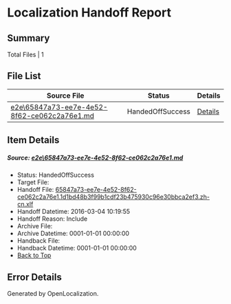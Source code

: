 # <a name='report-top'></a> Localization Handoff Report

## Summary
 Total Files | 1

## File List
 Source File | Status | Details 
 ----------- | ------ | ------- 
 [e2e\65847a73-ee7e-4e52-8f62-ce062c2a76e1.md](https://github.com/OpenLocalizationTest/oltest/blob/af27818c26058c39f14ee601159587c3aed39941/e2e/65847a73-ee7e-4e52-8f62-ce062c2a76e1.md) | HandedOffSuccess | [Details](#242fa3c863e21048276ef1684e0c7b8ca80094876)

## Item Details
##### <a name='242fa3c863e21048276ef1684e0c7b8ca80094876'></a> Source: [e2e\65847a73-ee7e-4e52-8f62-ce062c2a76e1.md](https://github.com/OpenLocalizationTest/oltest/blob/af27818c26058c39f14ee601159587c3aed39941/e2e/65847a73-ee7e-4e52-8f62-ce062c2a76e1.md)
* Status: HandedOffSuccess
* Target File: 
* Handoff File: [65847a73-ee7e-4e52-8f62-ce062c2a76e1.1d1bd48b3f99b1cdf23b475930c96e30bbca2ef3.zh-cn.xlf](https://github.com/OpenLocalizationTestOrg/olhandoff/blob/f3915d9883e1e4f81c5b0f6219f79d843900653a/ol-handoff/OpenLocalizationTestOrg/oltest.zh-cn/qimu/ht/65847a73-ee7e-4e52-8f62-ce062c2a76e1.1d1bd48b3f99b1cdf23b475930c96e30bbca2ef3.zh-cn.xlf)
* Handoff Datetime: 2016-03-04 10:19:55
* Handoff Reason: Include
* Archive File: 
* Archive Datetime: 0001-01-01 00:00:00
* Handback File: 
* Handback Datetime: 0001-01-01 00:00:00
* [Back to Top](#report-top)


## Error Details

Generated by OpenLocalization.
